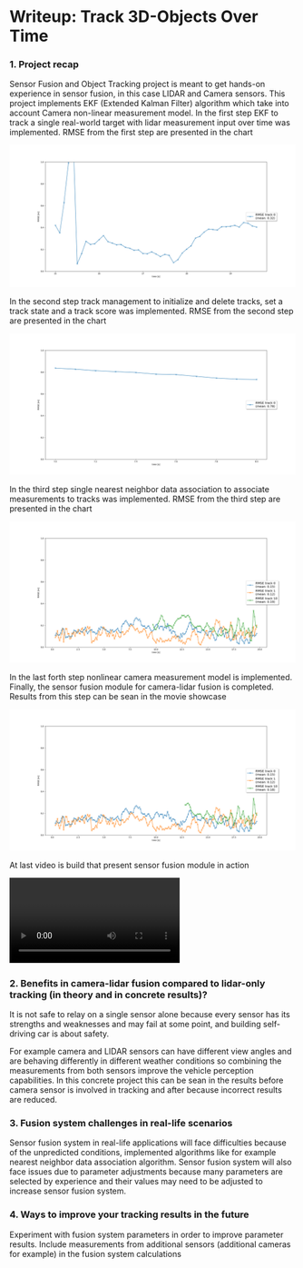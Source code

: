 # Writeup: Track 3D-Objects Over Time

### 1. Project recap

Sensor Fusion and Object Tracking project is meant to get hands-on experience in sensor fusion, in this case LIDAR and Camera sensors. This project implements EKF (Extended Kalman Filter) algorithm which take into account Camera non-linear measurement model.
In the first step EKF to track a single real-world target with lidar measurement input over time was implemented. RMSE from the first step are presented in the chart

![Alt text](outcome/step1_rmse.png "Step 1 RMSE")

In the second step track management to initialize and delete tracks, set a track state and a track score was implemented. RMSE from the second step are presented in the chart

![Alt text](outcome/step2_rmse.png "Step 2 RMSE")

In the third step single nearest neighbor data association to associate measurements to tracks was implemented. RMSE from the third step are presented in the chart

![Alt text](outcome/step3_rmse.png "Step 3 RMSE")

In the last forth step nonlinear camera measurement model is implemented. Finally, the sensor fusion module for camera-lidar fusion is completed. Results from this step can be sean in the movie showcase

![Alt text](outcome/step4_rmse.png "Step 4 RMSE")

At last video is build that present sensor fusion module in action

![Alt text](outcome/sensor_fusion_output.mp4 "Sensor fusion output avi")

### 2. Benefits in camera-lidar fusion compared to lidar-only tracking (in theory and in concrete results)? 

It is not safe to relay on a single sensor alone because every sensor has its strengths and weaknesses and may fail at some point, and building self-driving car is about safety.

For example camera and LIDAR sensors can have different view angles and are behaving differently in different weather conditions
so combining the measurements from both sensors improve the vehicle perception capabilities. In this concrete project this can be sean
in the results before camera sensor is involved in tracking and after because incorrect results are reduced.

### 3. Fusion system challenges in real-life scenarios

Sensor fusion system in real-life applications will face difficulties because of the unpredicted conditions, implemented algorithms like for example
nearest neighbor data association algorithm. Sensor fusion system will also face issues due to parameter adjustments because many parameters are selected by experience 
and their values may need to be adjusted to increase sensor fusion system.

### 4. Ways to improve your tracking results in the future

Experiment with fusion system parameters in order to improve parameter results. Include measurements from additional sensors (additional cameras for example) in the fusion system calculations 

